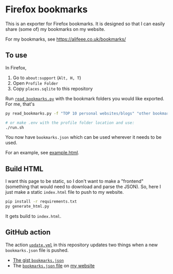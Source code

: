 # Firefox bookmarks

This is an exporter for Firefox bookmarks. It is designed so that I can easily share (some of) my bookmarks on my website.

For my bookmarks, see <https://alifeee.co.uk/bookmarks/>

## To use

In Firefox,

1. Go to `about:support` (`Alt, H, T`)
1. Open `Profile Folder`
1. Copy `places.sqlite` to this repository

Run [`read_bookmarks.py`](./read_bookmarks.py) with the bookmark folders you would like exported. For me, that's

```bash
py read_bookmarks.py -f "TOP 10 personal websites/blogs" "other bookmarks lists" "webrings" "personal websites (with blog)" "personal websites (without blog)" "interesting websites" "Articles (random)" "Articles (programming)" "video playlists/channels" "wordles" "mobile games"

# or make .env with the profile folder location and use:
./run.sh
```

You now have `bookmarks.json` which can be used wherever it needs to be used.

For an example, see [example.html](./example.html).

## Build HTML

I want this page to be static, so I don't want to make a "frontend" (something that would need to download and parse the JSON). So, here I just make a static `index.html` file to push to my website.

```bash
pip install -r requirements.txt
py generate_html.py
```

It gets build to `index.html`.

## GitHub action

The action [`update.yml`](./.github/workflows/update.yml) in this repository updates two things when a new `bookmarks.json` file is pushed.

- [The gist `bookmarks.json`](https://gist.github.com/alifeee/5d84396d0404a879bb41329ec5afa9d3)
- The [`bookmarks.json` file](https://github.com/alifeee/alifeee.github.io/blob/main/bookmarks/bookmarks.json) on [my website](https://alifeee.co.uk/bookmarks/)
